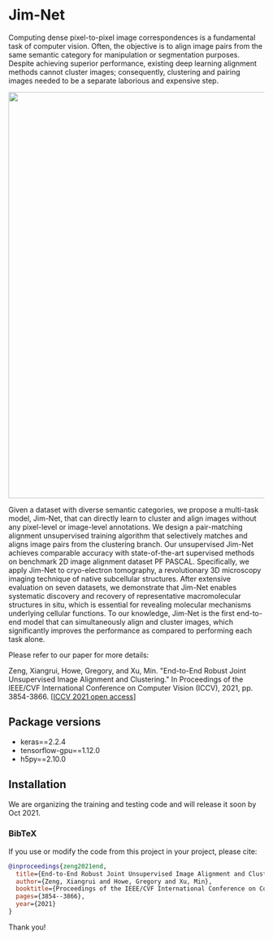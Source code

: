 # Jim-Net
Computing dense pixel-to-pixel image correspondences is a fundamental task of computer vision. Often, the objective is to align image pairs from the same semantic category for manipulation or segmentation purposes. Despite achieving superior performance, existing deep learning alignment methods cannot cluster images; consequently, clustering and pairing images needed to be a separate laborious and expensive step.

<p align="center">
<img src="https://user-images.githubusercontent.com/31047726/136886457-0f279bef-c9b8-44d7-ac30-67db3efeff28.png" width="800">
</p>

Given a dataset with diverse semantic categories, we propose a multi-task model, Jim-Net, that can directly learn to cluster and align images without any pixel-level or image-level annotations. We design a pair-matching alignment unsupervised training algorithm that selectively matches and aligns image pairs from the clustering branch. Our unsupervised Jim-Net achieves comparable accuracy with state-of-the-art supervised methods on benchmark 2D image alignment dataset PF PASCAL. Specifically, we apply Jim-Net to cryo-electron tomography, a revolutionary 3D microscopy imaging technique of native subcellular structures. After extensive evaluation on seven datasets, we demonstrate that Jim-Net enables systematic discovery and recovery of representative macromolecular structures in situ, which is essential for revealing molecular mechanisms underlying cellular functions. To our knowledge, Jim-Net is the first end-to-end model that can simultaneously align and cluster images, which significantly improves the performance as compared to performing each task alone.


Please refer to our paper for more details:

Zeng, Xiangrui, Howe, Gregory, and Xu, Min. "End-to-End Robust Joint Unsupervised Image Alignment and Clustering." In Proceedings of the IEEE/CVF International Conference on Computer Vision (ICCV), 2021, pp. 3854-3866. [[ICCV 2021 open access](https://openaccess.thecvf.com/content/ICCV2021/html/Zeng_End-to-End_Robust_Joint_Unsupervised_Image_Alignment_and_Clustering_ICCV_2021_paper.html)]


## Package versions
* keras==2.2.4
* tensorflow-gpu==1.12.0
* h5py==2.10.0



## Installation 
We are organizing the training and testing code and will release it soon by Oct 2021.


### BibTeX

If you use or modify the code from this project in your project, please cite:
```bibtex
@inproceedings{zeng2021end,
  title={End-to-End Robust Joint Unsupervised Image Alignment and Clustering},
  author={Zeng, Xiangrui and Howe, Gregory and Xu, Min},
  booktitle={Proceedings of the IEEE/CVF International Conference on Computer Vision},
  pages={3854--3866},
  year={2021}
}
```
Thank you!


